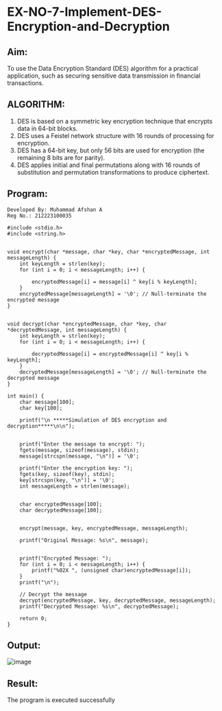 # EX-NO-7-Implement-DES-Encryption-and-Decryption

## Aim:

To use the Data Encryption Standard (DES) algorithm for a practical application, such as securing sensitive data transmission in financial transactions.

## ALGORITHM:

1. DES is based on a symmetric key encryption technique that encrypts data in 64-bit blocks.
2. DES uses a Feistel network structure with 16 rounds of processing for encryption.
3. DES has a 64-bit key, but only 56 bits are used for encryption (the remaining 8 bits are for parity).
4. DES applies initial and final permutations along with 16 rounds of substitution and permutation transformations to produce ciphertext.

## Program:
```
Developed By: Muhammad Afshan A
Reg No.: 212223100035
```
```
#include <stdio.h>
#include <string.h>


void encrypt(char *message, char *key, char *encryptedMessage, int messageLength) {
    int keyLength = strlen(key);
    for (int i = 0; i < messageLength; i++) {
        
        encryptedMessage[i] = message[i] ^ key[i % keyLength];
    }
    encryptedMessage[messageLength] = '\0'; // Null-terminate the encrypted message
}


void decrypt(char *encryptedMessage, char *key, char *decryptedMessage, int messageLength) {
    int keyLength = strlen(key);
    for (int i = 0; i < messageLength; i++) {
       
        decryptedMessage[i] = encryptedMessage[i] ^ key[i % keyLength];
    }
    decryptedMessage[messageLength] = '\0'; // Null-terminate the decrypted message
}

int main() {
    char message[100];
    char key[100];

    printf("\n *****Simulation of DES encryption and decryption*****\n\n");

    
    printf("Enter the message to encrypt: ");
    fgets(message, sizeof(message), stdin);
    message[strcspn(message, "\n")] = '\0'; 
    
    printf("Enter the encryption key: ");
    fgets(key, sizeof(key), stdin);
    key[strcspn(key, "\n")] = '\0'; 
    int messageLength = strlen(message);

   
    char encryptedMessage[100];
    char decryptedMessage[100];

    
    encrypt(message, key, encryptedMessage, messageLength);

    printf("Original Message: %s\n", message);

    
    printf("Encrypted Message: ");
    for (int i = 0; i < messageLength; i++) {
        printf("%02X ", (unsigned char)encryptedMessage[i]);
    }
    printf("\n");

    // Decrypt the message
    decrypt(encryptedMessage, key, decryptedMessage, messageLength);
    printf("Decrypted Message: %s\n", decryptedMessage);

    return 0;
}
```



## Output:
![image](https://github.com/user-attachments/assets/f9a5134f-33be-47d1-856f-a96b63d21993)



## Result:
  The program is executed successfully

